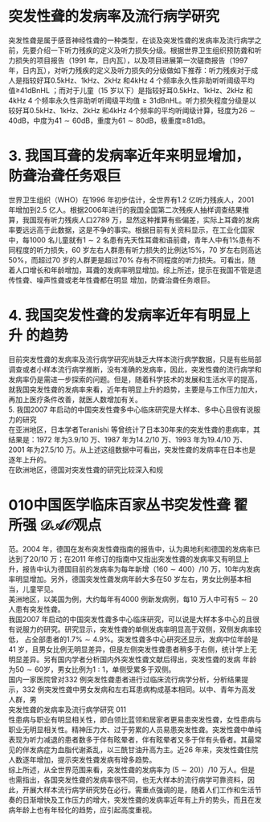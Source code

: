 # 突发性聋的发病率及流行病学研究  
突发性聋是属于感音神经性聋的一种类型，在谈及突发性聋的发病率及流行病学之前，先要介绍一下听力残疾的定义及听力损失分级。根据世界卫生组织预防聋和听力损失的项目报告（1991 年，日内瓦），以及项目进展第一次磋商报告（1997 年，日内瓦），对听力残疾的定义及听力损失的分级做如下推荐：听力残疾对于成人是指较好耳$0.5\mathrm{kHz}$、1kHz、2kHz 和4kHz 4 个频率永久性非助听听阈级平均值≥41dBnHL ；而对于儿童（15 岁以下）是指较好耳$0.5\mathrm{kHz}$、1kHz、2kHz 和4kHz 4 个频率永久性非助听听阈级平均值$\geqslant31\mathrm{dBnHL}$。听力损失程度分级是以较好耳$0.5\mathrm{kHz}$、1kHz、2kHz 和$4\mathrm{kHz}\ 4$个频率的平均听阈级计算，轻度为$26\sim40\mathrm{dB}$，中度为$41\sim60\mathrm{dB}$，重度为$61\sim80\mathrm{dB}$，极重度≥81dB。  
# 3. 我国耳聋的发病率近年来明显增加，防聋治聋任务艰巨  
世界卫生组织（WHO）在1996 年初步估计，全世界有1.2 亿听力残疾人，2001 年增加到2.5 亿人。根据2006年进行的我国全国第二次残疾人抽样调查结果推算，我国现有听力残疾人口2789 万，显然这种推算有些偏差，实际上耳聋的发病率要远远高于此数据，这是不争的事实。根据目前有关资料显示，在工业化国家中，每1000 名儿童就有$1\sim2$ 名患有先天性耳聋和语前聋，青年人中有$1\%$患有不同程度的听力损失，60 岁左右人群患有听力损失的比例达$15\%$，70 岁左右则高达$50\%$，而超过70 岁的人群更是超过$70\%$ 存有不同程度的听力损失。可看出，随着人口增长和年龄增加，耳聋的发病率明显增加。综上所述，提示在我国不管是遗传性聋、噪声性聋或老年性聋都在明显 增加，防聋治聋任务艰巨。  
# 4.  我国突发性聋的发病率近年有明显上升 的趋势  
目前突发性聋的发病率及流行病学研究尚缺乏大样本流行病学数据，只是有些局部调查或者小样本流行病学推断，没有准确的发病率，因此，突发性聋的流行病学和发病率仍是需进一步探索的问题。但是，随着科学技术的发展和生活水平的提高，就我国突发性聋的发病率来看，近年有明显上升的趋势，主要是与工作压力加大，再加上医疗条件改善，就医人数增加有关。  
5. 我国2007 年启动的中国突发性聋多中心临床研究是大样本、多中心且很有说服力的研究  
在亚洲地区，日本学者Teranishi 等曾统计了日本30年来的突发性聋的患病率，其结果是：1972 年为3.9/10 万、1987 年为14.2/10 万、1993 年为19.4/10 万、2001 年为27.5/10 万。从上述这组数据中可看出，突发性聋的发病率在日本也是逐年上升的。  
在欧洲地区，德国对突发性聋的研究比较深入和规  
# 010中国医学临床百家丛书突发性聋 翟所强 $\mathcal{D A O}$观点  
范。2004 年，德国在发布突发性聋指南的报告中，认为奥地利和德国的发病率已达到了20/10 万；在2011 年修订的指南中又指出突发性聋的发病率又有明显上升，报告中认为德国目前的发病率为每年新增（$160\sim400$）/10 万，10年内发病率明显增加。另外，德国突发性聋发病年龄大多在50 岁左右，男女比例基本相当，儿童罕见。  
美洲地区，以美国为例，大约每年有4000 例新发病例，每10 万人中可有$5\sim20$ 人患有突发性聋。  
我国2007 年启动的中国突发性聋多中心临床研究，可以说是大样本多中心的且很有说服力的研究。研究显示，突发性聋的单侧发病率明显高于双侧，双侧发病率较低， 占全部患者的$1.7\%\sim4.9\%$。突发性聋多中心研究还显示，发病中位年龄是41 岁，且男女比例无明显差异，但是左侧突发性聋患者稍多于右侧，统计学上无明显差异。另有国内学者分析国内外突发性聋文献后得出，突发性聋的发病 年龄为$50\sim60$岁，男女比例为$1:1$，单侧受累多于双侧。  
国内一家医院曾对332 例突发性聋患者进行过临床流行病学分析，分析结果提示，332 例突发性聋中男女发病和左右耳患病构成基本相同。以中、青年为高发人群，男  
突发性聋的发病率及流行病学研究 011  
性患病与职业有明显相关性，即白领比蓝领和居家者更易患突发性聋，女性患病与职业无明显相关性。精神压力大、过于劳累的人员易患突发性聋。突发性聋中单纯表现为听力减退的患者数多于伴有眩晕者，伴有眩晕者又多于伴有头昏者。其最常见的伴发病症为血脂代谢紊乱，以三酰甘油升高为主。近26 年来，突发性聋住院人数逐年增加，提示突发性聋发病有增多趋势。  
综上所述，从全世界范围来看，突发性聋的发病率为 $(5\sim20)$）/10 万人。但是也需指出，各国突发性聋的发病率很不同，也无大样本的流行病学可靠资料，因此，开展大样本流行病学研究势在必行。需重点强调的是，随着人们工作和生活节奏的日渐增快及工作压力的增大，突发性聋的发病率近年有上升的势头，而且在发病年龄上也有年轻化的趋势，应引起高度重视。  
